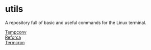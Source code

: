 # utils
A repository full of basic and useful commands for the Linux terminal.

[Tempconv](https://github.com/Gabriel-Lamarth/utils/blob/main/tempconv/TEMPCONV.md)
<br>
[Reforca](https://github.com/Gabriel-Lamarth/utils/blob/main/Reforca/REFORCA.md)
<br>
[Termcron](https://github.com/Gabriel-Lamarth/utils/blob/main/termcron/TERMCRON.md)
